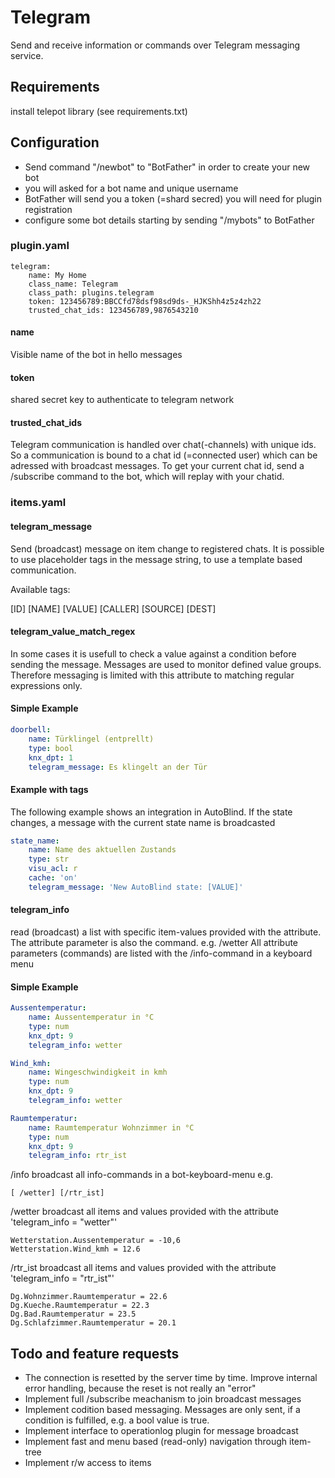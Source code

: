 # Telegram

Send and receive information or commands over Telegram messaging service.  

## Requirements

install telepot library (see requirements.txt)

## Configuration

* Send command "/newbot" to "BotFather" in order to create your new bot
* you will asked for a bot name and unique username
* BotFather will send you a token (=shard secred) you will need for plugin registration
* configure some bot details starting by sending "/mybots" to BotFather

### plugin.yaml

```
telegram:
    name: My Home
    class_name: Telegram
    class_path: plugins.telegram
    token: 123456789:BBCCfd78dsf98sd9ds-_HJKShh4z5z4zh22
    trusted_chat_ids: 123456789,9876543210
```

#### name

Visible name of the bot in hello messages

#### token

shared secret key to authenticate to telegram network

#### trusted_chat_ids

Telegram communication is handled over chat(-channels) with unique ids. So a communication is bound to a chat id (=connected user) which can be adressed with broadcast messages. To get your current chat id, send a /subscribe command to the bot, which will replay with your chatid.  

### items.yaml

#### telegram_message

Send (broadcast) message on item change to registered chats.
It is possible to use placeholder tags in the message string, to use a template based communication.

Available tags:

[ID]
[NAME]
[VALUE]
[CALLER]
[SOURCE]
[DEST]

#### telegram_value_match_regex

In some cases it is usefull to check a value against a condition before sending the message. Messages are used to monitor defined value groups. Therefore messaging is limited with this attribute to matching regular expressions only.

#### Simple Example

```yaml
doorbell:
    name: Türklingel (entprellt)
    type: bool
    knx_dpt: 1
    telegram_message: Es klingelt an der Tür
```

#### Example with tags

The following example shows an integration in AutoBlind.
If the state changes, a message with the current state name is broadcasted

```yaml
state_name:
    name: Name des aktuellen Zustands
    type: str
    visu_acl: r
    cache: 'on'
    telegram_message: 'New AutoBlind state: [VALUE]'
```

#### telegram_info

read (broadcast) a list with specific item-values provided with the attribute.
The attribute parameter is also the command.
e.g. /wetter
All attribute parameters (commands) are listed with the /info-command in a keyboard menu

#### Simple Example

```yaml
Aussentemperatur:
    name: Aussentemperatur in °C
    type: num
    knx_dpt: 9
    telegram_info: wetter

Wind_kmh:
    name: Wingeschwindigkeit in kmh
    type: num
    knx_dpt: 9
    telegram_info: wetter

Raumtemperatur:
    name: Raumtemperatur Wohnzimmer in °C
    type: num
    knx_dpt: 9
    telegram_info: rtr_ist
```

/info broadcast all info-commands in a bot-keyboard-menu e.g.

    [ /wetter] [/rtr_ist]

/wetter broadcast all items and values provided with the attribute 'telegram_info = "wetter"'

    Wetterstation.Aussentemperatur = -10,6
    Wetterstation.Wind_kmh = 12.6

/rtr_ist broadcast all items and values provided with the attribute 'telegram_info = "rtr_ist"'

    Dg.Wohnzimmer.Raumtemperatur = 22.6
    Dg.Kueche.Raumtemperatur = 22.3
    Dg.Bad.Raumtemperatur = 23.5
    Dg.Schlafzimmer.Raumtemperatur = 20.1


## Todo and feature requests

* The connection is resetted by the server time by time. Improve internal error handling, because the reset is not really an "error"
* Implement full /subscribe meachanism to join broadcast messages
* Implement codition based messaging. Messages are only sent, if a condition is fulfilled, e.g. a bool value is true.
* Implement interface to operationlog plugin for message broadcast
* Implement fast and menu based (read-only) navigation through item-tree
* Implement r/w access to items
